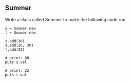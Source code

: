 ## Summer
Write a class called Summer to make the following code run

```
s = Summer.new
t = Summer.new

s.add(10)
s.add(20, 30)
t.add(22)

# print: 60
puts s.val

# print: 22
puts t.val
```